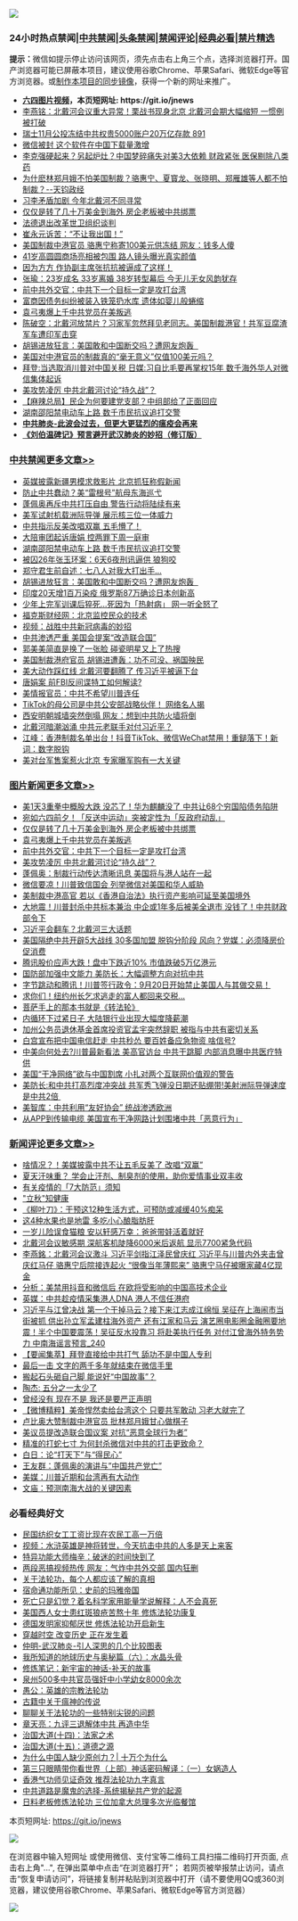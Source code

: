 ![](https://raw.githubusercontent.com/fqnews/bnews/master/64photo/fqnews-qr.jpg)

<div id="tt">
<h3>24小时热点禁闻|<a href="#%E4%B8%AD%E5%85%B1%E7%A6%81%E9%97%BB%E6%9B%B4%E5%A4%9A%E6%96%87%E7%AB%A0">中共禁闻</a>|<a href="#%E5%9B%BE%E7%89%87%E6%96%B0%E9%97%BB%E6%9B%B4%E5%A4%9A%E6%96%87%E7%AB%A0">头条禁闻</a>|<a href="#%E6%96%B0%E9%97%BB%E8%AF%84%E8%AE%BA%E6%9B%B4%E5%A4%9A%E6%96%87%E7%AB%A0">禁闻评论|<a href="#%E5%BF%85%E7%9C%8B%E7%BB%8F%E5%85%B8%E5%A5%BD%E6%96%87">经典必看|<a href="/video.md#%E7%A6%81%E7%89%87%E7%B2%BE%E9%80%89">禁片精选</a></h3>
<div><b>提示：</b>微信如提示停止访问该网页，须先点击右上角三个点，选择浏览器打开。国产浏览器可能已屏蔽本项目，建议使用谷歌Chrome、苹果Safari、微软Edge等官方浏览器。或<a href="https://github.com/fqnews/bnews/blob/master/%E5%88%B6%E4%BD%9Cgit%E7%A6%81%E9%97%BB%E9%95%9C%E5%83%8F.md">制作本项目的同步镜像</a>，获得一个新的网址来推广。</div>
<ul>
<li><b><a href="http://d1.bdrive.tk/64.mp4" target="_blank">六四图片视频</a>，本页短网址: https://git.io/jnews</b></li>
<li><a href="/comments/20200808/1376792.md">李燕铭：北戴河会议重大异常！栗战书现身北京 北戴河会期大幅缩短 一惯例被打破</a></li>
<li><a href="/bannedvideo/20200809/1376853.md">瑞士11月公投冻结中共权贵5000账户20万亿存款 891</a></li>
<li><a href="/cnnews/20200809/1376938.md">微信被封 这个软件在中国下载量激增</a></li>
<li><a href="/cnnews/20200809/1376880.md">李克强硬起来？另起炉灶？中国梦碎痛失对美3大依赖 财政紧张 医保剔除八类药</a></li>
<li><a href="/bannedvideo/20200808/1376823.md">为什麽林郑月娥不怕美国制裁？骆惠宁、夏寳龙、张晓明、郑雁雄等人都不怕制裁？--天钧政经</a></li>
<li><a href="/ssgc/20200809/1376915.md">习李矛盾加剧 今年北戴河不同寻常</a></li>
<li><a href="/topimagenews/20200809/1377013.md">仅仅是转了几十万美金到海外 房企老板被中共绑票</a></li>
<li><a href="/baitai/20200808/1376783.md">法德退出改革世卫组织谈判</a></li>
<li><a href="/cnnews/20200809/1376947.md">崔永元诉苦：“不让我出国！”</a></li>
<li><a href="/comments/20200808/1376814.md">美国制裁中港官员 骆惠宁称寄100美元供冻结 网友：钱多人傻</a></li>
<li><a href="/yule/20200809/1376896.md">41岁高圆圆商场亮相被包围 路人镜头曝光真实颜值</a></li>
<li><a href="/cnnews/20200809/1376979.md">因为方方 作协副主席张抗抗被逼成了这样！</a></li>
<li><a href="/yule/20200809/1376899.md">张瑜：23岁成名 33岁离婚 38岁转型幕后 今无儿无女风韵犹存</a></li>
<li><a href="/topimagenews/20200809/1376988.md">前中共外交官：中共下一个目标一定是攻打台湾</a></li>
<li><a href="/baitai/20200808/1376764.md">富商因债务纠纷被装入铁笼扔水库 遗体如婴儿般蜷缩</a></li>
<li><a href="/topimagenews/20200809/1377012.md">袁弓夷爆上千中共党员在美叛逃</a></li>
<li><a href="/bannedvideo/20200809/1376904.md">陈破空：北戴河放禁片？习家军忽然拜见老同志。美国制裁港官！共军豆腐渣军车遭印军击穿</a></li>
<li><a href="/cbnews/20200809/1377014.md">胡锡进放狂言：美国敢和中国断交吗？遭网友炮轰  </a></li>
<li><a href="/cnnews/hknews/20200809/1376931.md">美国对中港官员的制裁真的“毫无意义”仅值100美元吗？</a></li>
<li><a href="/cnnews/20200809/1376879.md">拜登:当选取消川普对中国关税 日媒:习自比毛要再掌权15年 数千海外华人对微信集体起诉</a></li>
<li><a href="/topimagenews/20200809/1376970.md">美攻势凌厉 中共北戴河讨论“持久战”？</a></li>
<li><a href="/baitai/20200809/1376836.md">【麻辣总局】民企为何要建党支部？中组部给了正面回应</a></li>
<li><a href="/cbnews/20200809/1377017.md">湖南邵阳禁电动车上路 数千市民抗议追打交警</a></li>
<li><b><a href="/comments/20200211/1275071.md" target="_blank">中共肺炎-此波会过去，但更大更猛烈的瘟疫会再来</a></b></li>
<li><b><a href="/comments/20200207/1272816.md" target="_blank">《刘伯温碑记》预言避开武汉肺炎的妙招（修订版）</a></b></li>
</ul>
</div>

<div class="catlist">
<h3><a href="/cbnews/" target="_blank">中共禁闻</a><span><a href="/cbnews/" target="_blank" rel="nofollow">更多文章>></a></span></h3>
<ul>
<li><a href="/cbnews/20200809/1377251.md" target="_blank">英媒披露新疆男模求救影片 北京抓狂称假新闻</a></li>
<li><a href="/cbnews/20200809/1377238.md" target="_blank">防止中共蠢动？美“雷根号”航母东海巡弋</a></li>
<li><a href="/cbnews/20200809/1377194.md" target="_blank">蓬佩奥再斥中共打压自由 警告行动将陆续有来</a></li>
<li><a href="/cbnews/20200809/1377169.md" target="_blank">美军试射机载洲际导弹 展示核三位一体威力</a></li>
<li><a href="/cbnews/20200809/1377054.md" target="_blank">中共指示反美改唱双赢 五毛懵了！</a></li>
<li><a href="/cbnews/20200809/1377018.md" target="_blank">大陪审团起诉唐娟 控两罪下周一庭审</a></li>
<li><a href="/cbnews/20200809/1377017.md" target="_blank">湖南邵阳禁电动车上路 数千市民抗议追打交警</a></li>
<li><a href="/cbnews/20200809/1377016.md" target="_blank">被囚26年张玉环案：6天6夜刑讯逼供 狼狗咬</a></li>
<li><a href="/cbnews/20200809/1377015.md" target="_blank">郑守君生前自述：七八人对我大打出手…</a></li>
<li><a href="/cbnews/20200809/1377014.md" target="_blank">胡锡进放狂言：美国敢和中国断交吗？遭网友炮轰  </a></li>
<li><a href="/cbnews/20200809/1376786.md" target="_blank">印度20天增1百万染疫 俄罗斯87万确诊日本创新高</a></li>
<li><a href="/cbnews/20200809/1376909.md" target="_blank">少年上完军训课后猝死…死因为「热射病」 网一听全怒了</a></li>
<li><a href="/cbnews/20200809/1376876.md" target="_blank">福克斯财经网：北京监控民众的技术</a></li>
<li><a href="/comments/20200808/1376747.md" target="_blank">视频：战胜中共新冠病毒的妙招</a></li>
<li><a href="/cbnews/20200808/1376749.md" target="_blank">中共渗透严重 美国会提案“改造联合国”</a></li>
<li><a href="/cbnews/20200808/1376705.md" target="_blank">郭美美简直是换了一张脸 碰瓷明星又上了热搜</a></li>
<li><a href="/cbnews/20200808/1376647.md" target="_blank">美国制裁港府官员 胡锡进遭轰：功不可没、祸国殃民</a></li>
<li><a href="/cbnews/20200808/1376633.md" target="_blank">美大动作踩红线 北戴河要翻腾了 传习近平被逼下台</a></li>
<li><a href="/cbnews/20200808/1376632.md" target="_blank">唐娟案 前FBI反间谍特工如何解读?</a></li>
<li><a href="/cbnews/20200808/1376631.md" target="_blank">美情报官员：中共不希望川普连任</a></li>
<li><a href="/cbnews/20200808/1376630.md" target="_blank">TikTok的母公司是中共公安部战略伙伴！ 网络名人揭</a></li>
<li><a href="/cbnews/20200808/1376627.md" target="_blank">西安明朝城墙突然倒塌 网友：想到中共防火墙将倒</a></li>
<li><a href="/cbnews/20200808/1376595.md" target="_blank">北戴河暗潮汹涌 中共元老联手对付习近平？</a></li>
<li><a href="/cbnews/20200808/1376592.md" target="_blank">江峰：香港制裁名单出台！抖音TikTok、微信WeChat禁用！重鎚落下！新词：数字脱钩</a></li>
<li><a href="/cbnews/20200808/1376585.md" target="_blank">美对台军售案惹火北京 专家曝军购有一大关键</a></li>

</ul>
</div>
<div class="catlist">
<h3><a href="/topimagenews/" target="_blank">图片新闻</a><span><a href="/topimagenews/" target="_blank" rel="nofollow">更多文章>></a></span></h3>
<ul>
<li><a href="/topimagenews/20200809/1377246.md" target="_blank">美1天3重拳中概股大跌 没芯了！华为麒麟没了 中共让68个穷国陷债务陷阱</a></li>
<li><a href="/topimagenews/20200809/1377193.md" target="_blank">宛如六四前夕！「反送中运动」突被定性为「反政府动乱」</a></li>
<li><a href="/topimagenews/20200809/1377013.md" target="_blank">仅仅是转了几十万美金到海外 房企老板被中共绑票</a></li>
<li><a href="/topimagenews/20200809/1377012.md" target="_blank">袁弓夷爆上千中共党员在美叛逃</a></li>
<li><a href="/topimagenews/20200809/1376988.md" target="_blank">前中共外交官：中共下一个目标一定是攻打台湾</a></li>
<li><a href="/topimagenews/20200809/1376970.md" target="_blank">美攻势凌厉 中共北戴河讨论“持久战”？</a></li>
<li><a href="/topimagenews/20200808/1376653.md" target="_blank">蓬佩奥：制裁行动传达清晰讯息 美国将与港人站在一起</a></li>
<li><a href="/topimagenews/20200808/1376494.md" target="_blank">微信要凉！川普致信国会 列举微信对美国和华人威胁</a></li>
<li><a href="/topimagenews/20200808/1376493.md" target="_blank">美制裁中港高官 若以《香港自治法》执行资产影响可延至美国境外</a></li>
<li><a href="/topimagenews/20200807/1376320.md" target="_blank">大地震！川普封杀中共标本兼治 中企或1年多后被美全退市 没钱了！中共财政部令下</a></li>
<li><a href="/topimagenews/20200807/1376226.md" target="_blank">习近平会翻车？北戴河三大话题</a></li>
<li><a href="/topimagenews/20200807/1376194.md" target="_blank">美国隔绝中共开辟5大战线 30多国加盟 脱钩分阶段 风向？党媒：必须降房价促消费</a></li>
<li><a href="/topimagenews/20200807/1376088.md" target="_blank">腾讯股价应声大跌！盘中下跌近10% 市值跌破5万亿港元</a></li>
<li><a href="/topimagenews/20200807/1376087.md" target="_blank">国防部加强中文能力 美防长：大幅调整方向对抗中共</a></li>
<li><a href="/topimagenews/20200807/1375982.md" target="_blank">字节跳动和腾讯！川普签行政令：9月20日开始禁止美国人与其做交易！</a></li>
<li><a href="/topimagenews/20200807/1375920.md" target="_blank">求你们！纽约州长乞求逃走的富人都回来交税…</a></li>
<li><a href="/comments/20200807/1375707.md" target="_blank">菩萨手上的那本书就是《转法轮》</a></li>
<li><a href="/topimagenews/20200807/1375875.md" target="_blank">内循环下过紧日子 大陆银行业出现大幅度降薪潮</a></li>
<li><a href="/topimagenews/20200807/1375874.md" target="_blank">加州公务员退休基金首席投资官孟宇突然辞职 被指与中共有密切关系</a></li>
<li><a href="/topimagenews/20200807/1375873.md" target="_blank">白宫宣布把中国电信赶走 中共秒怂 要百姓备应急物资 啥信号?</a></li>
<li><a href="/topimagenews/20200807/1375872.md" target="_blank">中美向何处去?川普最新看法 美高官访台 中共干跳脚 内部消息曝中共医疗特供</a></li>
<li><a href="/topimagenews/20200807/1375871.md" target="_blank">美国“干净网络”欲与中国割席 小扎对两个互联网价值观的警告</a></li>
<li><a href="/topimagenews/20200806/1375697.md" target="_blank">美防长:和中共打高烈度冲突战 共军秀飞弹没日期还贴绷带!美射洲际导弹速度是中共2倍 </a></li>
<li><a href="/comments/20200806/1375618.md" target="_blank">美智库：中共利用“友好协会”  统战渗透欧洲</a></li>
<li><a href="/topimagenews/20200806/1375434.md" target="_blank">从APP到传输电缆 美国宣布干净网路计划围堵中共「恶意行为」</a></li>

</ul>
</div>
<div class="catlist">
<h3><a href="/comments/" target="_blank">新闻评论</a><span><a href="/comments/" target="_blank" rel="nofollow">更多文章>></a></span></h3>
<ul>
<li><a href="/comments/20200809/1377237.md" target="_blank">啥情况？！美媒披露中共不让五毛反美了 改唱“双赢”</a></li>
<li><a href="/comments/20200809/1377232.md" target="_blank">夏天汗味重？ 学会止汗剂、制臭剂的使用，助你爱情事业双丰收</a></li>
<li><a href="/comments/20200809/1377231.md" target="_blank">有关疫情的「7大防范」须知</a></li>
<li><a href="/comments/20200809/1377230.md" target="_blank">&quot;立秋&quot;知健康</a></li>
<li><a href="/comments/20200809/1377229.md" target="_blank">《柳叶刀》：干预这12种生活方式，可预防或减缓40%痴呆</a></li>
<li><a href="/comments/20200809/1377228.md" target="_blank">这4种水果也是地雷 多吃小心酿脂肪肝</a></li>
<li><a href="/comments/20200809/1377227.md" target="_blank">一岁儿险误食猫粮  安以轩感万幸：爸爸带娃活着就好</a></li>
<li><a href="/comments/20200809/1377221.md" target="_blank">北戴河会议敏感期 深航客机陡降6000米后返航 显示7700紧急代码</a></li>
<li><a href="/comments/20200809/1377204.md" target="_blank">李燕銘：北戴河会议激斗 习近平剑指江泽民曾庆红 习近平与川普内外夹击曾庆红马仔 骆惠宁后院接连起火 “很像当年薄熙来” 骆惠宁马仔被曝家藏4亿现金</a></li>
<li><a href="/comments/20200809/1377203.md" target="_blank">分析：美禁用抖音和微信后  在欧将受影响的中国高技术企业</a></li>
<li><a href="/comments/20200809/1377202.md" target="_blank">英媒：中共趁疫情采集港人DNA 港人不信任港府</a></li>
<li><a href="/comments/20200809/1377175.md" target="_blank">习近平与江曾决战 第一个干掉马云？接下来江志成江绵恒 吴征在上海闹市当街被抓 供出孙立军孟建柱海外资产 还有江家和马云 演艺圈电影圈金融圈要地震！半个中国要震荡！吴征反水投靠习 将赴美执行任务 对付江曾海外特务势力 中南海谣言预言_240</a></li>
<li><a href="/comments/20200809/1377171.md" target="_blank">【要闻集萃】拜登直接给中共打气 舔功不是中国人专利</a></li>
<li><a href="/comments/20200809/1377029.md" target="_blank">最后一击 文字的两千多年就结束在微信手里</a></li>
<li><a href="/comments/20200809/1377028.md" target="_blank">搬起石头砸自己脚 能说好“中国故事”？</a></li>
<li><a href="/comments/20200809/1377027.md" target="_blank">陶杰: 五分之一太少了</a></li>
<li><a href="/comments/20200809/1377026.md" target="_blank">曾经没有 现在不是 我还是要严正声明</a></li>
<li><a href="/comments/20200809/1377025.md" target="_blank">【微博精粹】美帝悍然卖给台湾这个 只要共军敢动 习老大就完了</a></li>
<li><a href="/comments/20200809/1377002.md" target="_blank">卢比奥大赞制裁中港官员 批林郑月娥甘心做棋子</a></li>
<li><a href="/comments/20200809/1376990.md" target="_blank">美议员提改造联合国议案 对抗“恶意全球行为者”</a></li>
<li><a href="/comments/20200809/1376978.md" target="_blank">精准的打蛇七寸 为何封杀微信对中共的打击更致命？</a></li>
<li><a href="/comments/20200809/1376977.md" target="_blank">白日：论“打天下”与“得民心”</a></li>
<li><a href="/comments/20200809/1376976.md" target="_blank">王友群：蓬佩奥的演讲与&#8221;中国共产党亡&#8221;</a></li>
<li><a href="/comments/20200809/1376975.md" target="_blank">美媒：川普近期和台湾再有大动作</a></li>
<li><a href="/comments/20200809/1376974.md" target="_blank">文庙：预测南海大战的关键因素</a></li>

</ul>
</div>

<div class="catlist">
<h3>必看经典好文</h3>
<ul>
<li><a href="/lifebaike/20200515/1328783.md" target="_blank">民国纺织女工工资比现在农民工高一万倍</a></li>
<li><a href="/comments/20200623/1273653.md" target="_blank">视频：水浒英雄是神将转世，今天抗击中共的人多是天上来客</a></li>
<li><a href="/ccpdope/20200703/1355002.md" target="_blank">特异功能大师梅辛：破迷的时间快到了</a></li>
<li><a href="/cbnews/20200703/1355059.md" target="_blank">两段恶搞视频热传 网友：气炸中共外交部 国内狂删</a></li>
<li><a href="/topimagenews/20161125/619230.md" target="_blank">关于法轮功，每个人都应该了解的真相</a></li>
<li><a href="/cbnews/20180711/970353.md" target="_blank">宿命通功能所见：史前的玛雅帝国</a></li>
<li><a href="/comments/20200704/1355375.md" target="_blank">死亡只是幻觉？着名科学家用能量学说解释：人不会真死</a></li>
<li><a href="/comments/20190126/1070164.md" target="_blank">美国西人女士患红斑狼疮苦熬十年 修炼法轮功康复</a></li>
<li><a href="/comments/20200722/1364497.md" target="_blank">德国发明家抑郁厌世 修炼法轮功开启新生</a></li>
<li><a href="/comments/20200626/1259925.md" target="_blank">穿越时空 改变历史 正在发生着</a></li>
<li><a href="/comments/20200620/1347687.md" target="_blank">仲明-武汉肺炎-引人深思的几个比较图表</a></li>
<li><a href="/cbnews/20171115/856086.md" target="_blank">我所知道的地球历史与奥秘篇（六）：水晶头骨</a></li>
<li><a href="/comments/20190418/1115565.md" target="_blank">修炼笔记：新宇宙的神话-补天的故事</a></li>
<li><a href="/comments/20200704/783272.md" target="_blank">泉州500多中共官员强奸中小学幼女8000余次</a></li>
<li><a href="/comments/20200313/1292991.md" target="_blank">愚公：英雄的宗教法轮功</a></li>
<li><a href="/ccpdope/20200531/1337409.md" target="_blank">古籍中关于瘟神的传说</a></li>
<li><a href="/comments/20190417/1114875.md" target="_blank">聊聊关于法轮功的一些特别尖锐的问题</a></li>
<li><a href="/comments/20131119/1029445.md" target="_blank">章天亮：九评三退解体中共 再造中华</a></li>
<li><a href="/cbnews/20180320/916962.md" target="_blank">治国大道(十四)：法家之术</a></li>
<li><a href="/topimagenews/20180322/917868.md" target="_blank">治国大道(十五)：道德之源</a></li>
<li><a href="/ssgc/20200715/1360940.md" target="_blank">为什么中国人缺少原创力？| 十万个为什么</a></li>
<li><a href="/comments/20200426/1319648.md" target="_blank">第三只眼睛带你看世界（上部）神话密码解译：（一）女娲造人</a></li>
<li><a href="/comments/20200517/1330064.md" target="_blank">香港气功师见证奇效 推荐法轮功九字真言</a></li>
<li><a href="/comments/20181209/1044543.md" target="_blank">中共道路是魔鬼的选择-系统揭秘共产党的起源</a></li>
<li><a href="/comments/20200531/1337359.md" target="_blank">日料老板修炼法轮功 三位加拿大总理多次光临餐馆</a></li>

</ul>
</div>

本页短网址: https://git.io/jnews

![](https://raw.githubusercontent.com/fqnews/bnews/master/64photo/fqnews-qr.jpg)

在浏览器中输入短网址 或使用微信、支付宝等二维码工具扫描二维码打开页面, 点击右上角"...", 在弹出菜单中点击“在浏览器打开”； 若网页被举报禁止访问，请点击“恢复申请访问”，将链接复制并粘贴到浏览器中打开（请不要使用QQ或360浏览器，建议使用谷歌Chrome、苹果Safari、微软Edge等官方浏览器）

![](https://raw.githubusercontent.com/fqnews/bnews/master/64photo/wx.jpg)